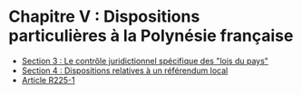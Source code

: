 # Chapitre V : Dispositions particulières à la Polynésie française

- [Section 3 : Le contrôle juridictionnel spécifique des "lois du pays"](section-3)
- [Section 4 : Dispositions relatives à un référendum local](section-4)
- [Article R225-1](article-r225-1.md)
